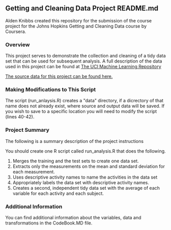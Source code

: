 ## Getting and Cleaning Data Project README.md

Alden Knibbs created this repository for the submission of the course project for the Johns Hopkins Getting and Cleaning Data course by Coursera.

### Overview
This project serves to demonstrate the collection and cleaning of a tidy data set that can be used for subsequent
analysis. A full description of the data used in this project can be found at [The UCI Machine Learning Repository](http://archive.ics.uci.edu/ml/datasets/Human+Activity+Recognition+Using+Smartphones)

[The source data for this project can be found here.](https://d396qusza40orc.cloudfront.net/getdata%2Fprojectfiles%2FUCI%20HAR%20Dataset.zip)

### Making Modifications to This Script
The script (run_anlaysis.R) creates a "data" directory, if a dicrectory of that name does not already exist, where source and output data will be saved. If you wish to save to a specific location you will need to modify the script (lines 40-42).

### Project Summary
The following is a summary description of the project instructions

You should create one R script called run_analysis.R that does the following. 

1. Merges the training and the test sets to create one data set.
2. Extracts only the measurements on the mean and standard deviation for each measurement.
3. Uses descriptive activity names to name the activities in the data set
4. Appropriately labels the data set with descriptive activity names.
5. Creates a second, independent tidy data set with the average of each variable for each activity and each subject.

### Additional Information
You can find additional information about the variables, data and transformations in the CodeBook.MD file.
